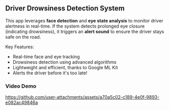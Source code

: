 ## Driver Drowsiness Detection System

This app leverages __face detection__ and __eye state analysis__ to monitor driver alertness in real-time. If the system detects prolonged eye closure (indicating drowsiness), it triggers an __alert sound__ to ensure the driver stays safe on the road.

Key Features:
- Real-time face and eye tracking
- Drowsiness detection using advanced algorithms
- Lightweight and efficient, thanks to Google ML Kit
- Alerts the driver before it's too late!


### Video Demo

https://github.com/user-attachments/assets/a70a5c02-c189-4e0f-9893-e082ac49846a

